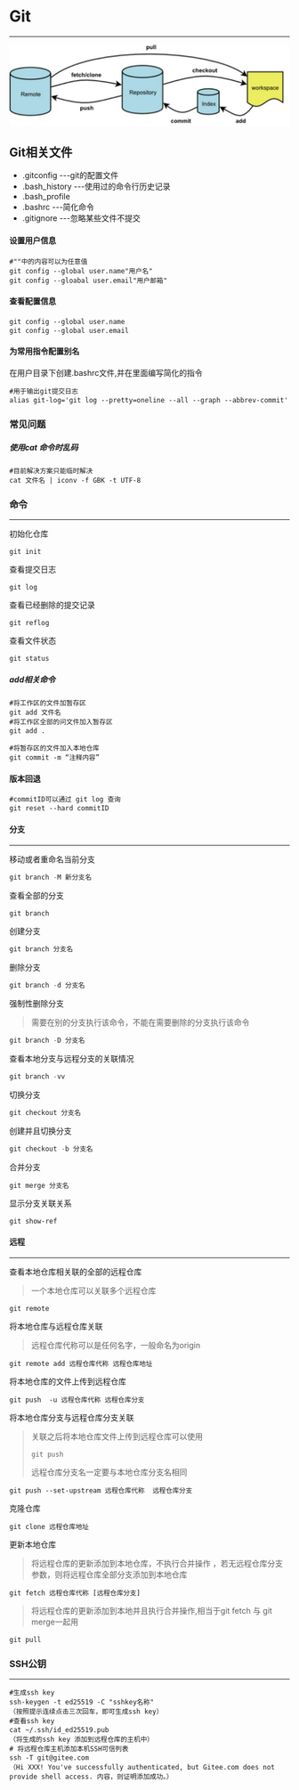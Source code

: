 # Git

---

![hrc_2023-07-16_02-50-08](开发工具/hrc_2023-07-16_02-50-08.png)

## Git相关文件

- .gitconfig ---git的配置文件
- .bash_history  ---使用过的命令行历史记录
- .bash_profile
- .bashrc  ---简化命令
- .gitignore  ---忽略某些文件不提交

####  设置用户信息

```
#""中的内容可以为任意值
git config --global user.name"用户名"
git config --gloabal user.email"用户邮箱"
```

#### 查看配置信息

```
git config --global user.name
git config --global user.email
```

#### 为常用指令配置别名

在用户目录下创建.bashrc文件,并在里面编写简化的指令

```
#用于输出git提交日志
alias git-log='git log --pretty=oneline --all --graph --abbrev-commit'
```

### 常见问题

##### 使用cat 命令时乱码

```
#目前解决方案只能临时解决
cat 文件名 | iconv -f GBK -t UTF-8
```

### 命令

----

初始化仓库

```
git init  
```
查看提交日志

``` 
git log 
```
查看已经删除的提交记录

```
git reflog
```
查看文件状态

```
git status  
```

##### add相关命令
```
#将工作区的文件加暂存区
git add 文件名  
#将工作区全部的问文件加入暂存区
git add .  
```

```
#将暂存区的文件加入本地仓库
git commit -m “注释内容” 
```
#### 版本回退
```
#commitID可以通过 git log 查询
git reset --hard commitID
```

#### 分支

----

移动或者重命名当前分支

```java
git branch -M 新分支名
```

查看全部的分支

```java
git branch
```

创建分支

````java
git branch 分支名
````

删除分支

```java
git branch -d 分支名
```

强制性删除分支

> 需要在别的分支执行该命令，不能在需要删除的分支执行该命令

```java
git branch -D 分支名
```

查看本地分支与远程分支的关联情况

```java
git branch -vv
```

切换分支

```java
git checkout 分支名
```

创建并且切换分支

```java
git checkout -b 分支名
```

合并分支

```git
git merge 分支名
```

显示分支关联关系

```git
git show-ref
```

#### 远程

----

查看本地仓库相关联的全部的远程仓库

> 一个本地仓库可以关联多个远程仓库

```git
git remote
```

将本地仓库与远程仓库关联

> 远程仓库代称可以是任何名字，一般命名为origin

```git
git remote add 远程仓库代称 远程仓库地址
```

将本地仓库的文件上传到远程仓库

```git
git push  -u 远程仓库代称 远程仓库分支
```

将本地仓库分支与远程仓库分支关联

> 关联之后将本地仓库文件上传到远程仓库可以使用 
>
> ```git
> git push
> ```
>
> 远程仓库分支名一定要与本地仓库分支名相同

```git
git push --set-upstream 远程仓库代称  远程仓库分支
```

克隆仓库

```git
git clone 远程仓库地址
```

更新本地仓库

> 将远程仓库的更新添加到本地仓库，不执行合并操作  ，若无远程仓库分支参数，则将远程仓库全部分支添加到本地仓库

```git
git fetch 远程仓库代称 [远程仓库分支]
```

> 将远程仓库的更新添加到本地并且执行合并操作,相当于git fetch 与 git merge一起用

```git
git pull
```

### SSH公钥

-----

```
#生成ssh key
ssh-keygen -t ed25519 -C "sshkey名称"
（按照提示连续点击三次回车，即可生成ssh key）
#查看ssh key
cat ~/.ssh/id_ed25519.pub
（将生成的ssh key 添加到远程仓库的主机中）
# 将远程仓库主机添加本机SSH可信列表
ssh -T git@gitee.com
（Hi XXX! You've successfully authenticated, but Gitee.com does not provide shell access. 内容，则证明添加成功。）
```
